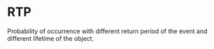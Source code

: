 # RTP
Probability of occurrence with different return period of the event and different lifetime of the object.
